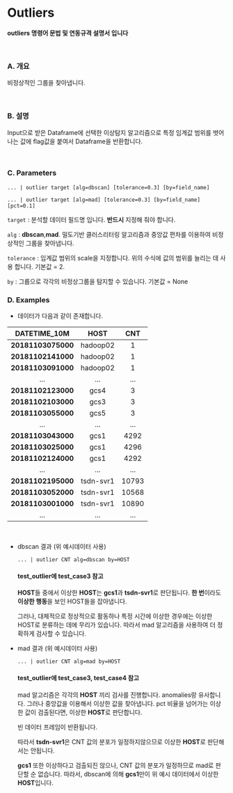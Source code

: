 # Outliers

**outliers 명령어 문법 및 연동규격 설명서 입니다**

<br/>

### A. 개요

비정상적인 그룹을 찾아냅니다.

</br>

### B. 설명

Input으로 받은 Dataframe에 선택한 이상탐지 알고리즘으로 특정 임계값 범위를 벗어나는 값에 flag값을 붙여서 Dataframe을 반환합니다.

</br>

### C. Parameters

```
... | outlier target [alg=dbscan] [tolerance=0.3] [by=field_name]

... | outlier target [alg=mad] [tolerance=0.3] [by=field_name] [pct=0.1]
```

`target` : 분석할 데이터 필드명 입니다. **반드시** 지정해 줘야 합니다.

`alg` : **dbscan**,**mad**. 밀도기반 클러스리터링 알고리즘과 중앙값 편차를 이용하여 비정상적인 그룹을 찾아냅니다.

`tolerance` : 임계값 범위의 scale을 지정합니다. 위의 수식에 값의 범위를 늘리는 데 사용 합니다. 기본값 = 2.

`by` : 그룹으로 각각의 비정상그룹을 탐지할 수 있습니다. 기본값 = None

### D. Examples

- 데이터가 다음과 같이 존재합니다.

|  **DATETIME_10M**  | **HOST**  | **CNT** |
| :----------------: | :-------: | :-----: |
| **20181103075000** | hadoop02  |    1    |
| **20181102141000** | hadoop02  |    1    |
| **20181103091000** | hadoop02  |    1    |
|        ...         |    ...    |   ...   |
| **20181102123000** |   gcs4    |    3    |
| **20181102103000** |   gcs3    |    3    |
| **20181103055000** |   gcs5    |    3    |
|        ...         |    ...    |   ...   |
| **20181103043000** |   gcs1    |  4292   |
| **20181103025000** |   gcs1    |  4296   |
| **20181102124000** |   gcs1    |  4292   |
|        ...         |    ...    |   ...   |
| **20181102195000** | tsdn-svr1 |  10793  |
| **20181103052000** | tsdn-svr1 |  10568  |
| **20181103001000** | tsdn-svr1 |  10890  |
|        ...         |    ...    |   ...   |

<br/>

- dbscan 결과 (위 예시데이터 사용)

  ~~~
  ... | outlier CNT alg=dbscan by=HOST
  ~~~

  #### **test_outlier에 test_case3 참고**

  **HOST**들 중에서 이상한 **HOST**는 **gcs1**과 **tsdn-svr1**로 판단됩니다.
  **한 번**이라도 **이상한 행동**을 보인 HOST들을 잡아냅니다.

  그러나, 대체적으로 정상적으로 활동하나 특정 시간에 이상한 경우에는 이상한 HOST로 분류하는 데에 무리가 있습니다.
  따라서 mad 알고리즘을 사용하여 더 정확하게 검사할 수 있습니다.

- mad 결과 (위 예시데이터 사용)

  ~~~
  ... | outlier CNT alg=mad by=HOST
  ~~~

  #### **test_outlier에 test_case3, test_case4 참고**

  mad 알고리즘은 각각의 **HOST** 끼리 검사를 진행합니다. anomalies랑 유사합니다. 그러나 중앙값을 이용해서 이상한 값을 찾아냅니다. pct 비율을 넘어가는 이상한 값이 검출된다면, 이상한 **HOST**로 판단합니다.

  빈 데이터 프레임이 반환됩니다.

  따라서 **tsdn-svr1**은 CNT 값의 분포가 일정하지않으므로 이상한 **HOST**로 판단해서는 안됩니다.

  **gcs1** 또한 이상하다고 검출되진 않으나, CNT 값의 분포가 일정하므로 mad로 판단할 순 없습니다. 따라서, dbscan에 의해 **gcs1**만이 위 예시 데이터에서 이상한 **HOST**입니다.

